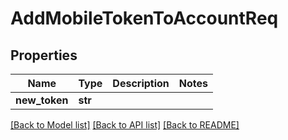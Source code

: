# AddMobileTokenToAccountReq

## Properties
Name | Type | Description | Notes
------------ | ------------- | ------------- | -------------
**new_token** | **str** |  | 

[[Back to Model list]](../README.md#documentation-for-models) [[Back to API list]](../README.md#documentation-for-api-endpoints) [[Back to README]](../README.md)

